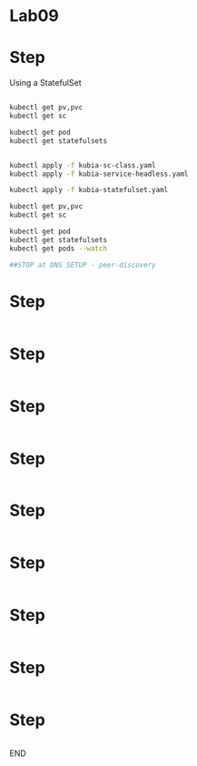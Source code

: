 # Lab09
# Step 
Using a StatefulSet


```sh

kubectl get pv,pvc
kubectl get sc 

kubectl get pod 
kubectl get statefulsets


kubectl apply -f kubia-sc-class.yaml
kubectl apply -f kubia-service-headless.yaml

kubectl apply -f kubia-statefulset.yaml

kubectl get pv,pvc
kubectl get sc 

kubectl get pod 
kubectl get statefulsets
kubectl get pods --watch

##STOP at DNS SETUP - peer-discovery 


```

# Step 


```sh

```

# Step 


```sh

```

# Step 

```sh

```

# Step

```sh


```

# Step


```sh

```

# Step

```sh

```

# Step


```sh

```



# Step

```sh

```

# Step



```sh

```

END